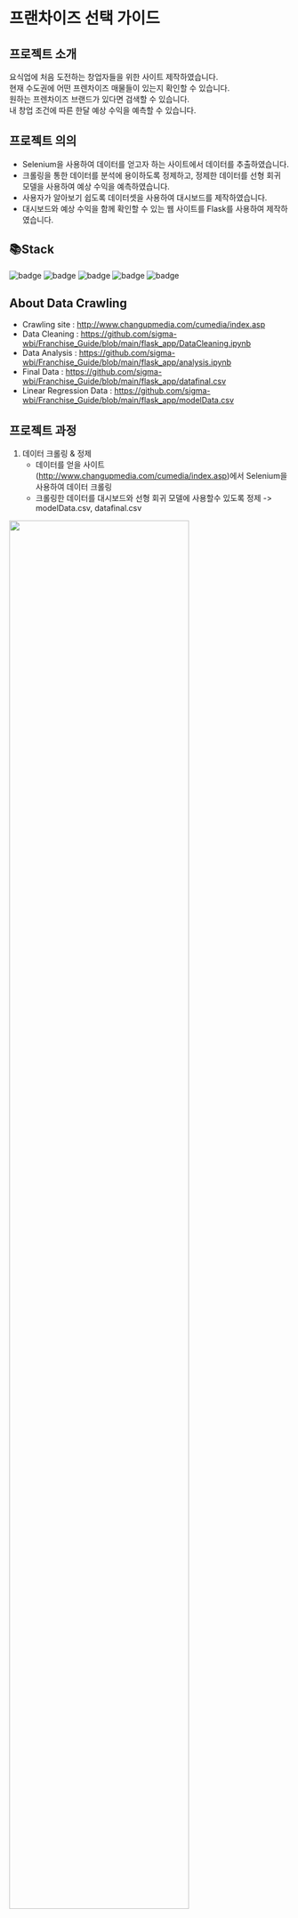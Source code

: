 # 프랜차이즈 선택 가이드


## 프로젝트 소개
요식업에 처음 도전하는 창업자들을 위한 사이트 제작하였습니다. <br>
현재 수도권에 어떤 프렌차이즈 매물들이 있는지 확인할 수 있습니다.<br>
원하는 프렌차이즈 브랜드가 있다면 검색할 수 있습니다. <br>
내 창업 조건에 따른 한달 예상 수익을 예측할 수 있습니다.<br>

## 프로젝트 의의
* Selenium을 사용하여 데이터를 얻고자 하는 사이트에서 데이터를 추출하였습니다. 
* 크롤링을 통한 데이터를 분석에 용이하도록 정제하고, 정제한 데이터를 선형 회귀 모델을 사용하여 예상 수익을 예측하였습니다.
* 사용자가 알아보기 쉽도록 데이터셋을 사용하여 대시보드를 제작하였습니다.
* 대시보드와 예상 수익을 함께 확인할 수 있는 웹 사이트를 Flask를 사용하여 제작하였습니다. 

## 📚Stack
![badge](https://img.shields.io/badge/Selenium-21B352?style=flat-square&logo=selenium&logoColor=white)
![badge](https://img.shields.io/badge/PostgreSQL-4169E1?style=flat-square&logo=postgresql&logoColor=white)
![badge](https://img.shields.io/badge/Metabase-509EE3?style=flat-square&logo=metabase&logoColor=white)
![badge](https://img.shields.io/badge/scikit-learn-F7931E?style=flat-square&logo=scikitlearn&logoColor=white)
![badge](https://img.shields.io/badge/Flask-000000?style=flat-square&logo=flask&logoColor=white)

## About Data Crawling
* Crawling site : http://www.changupmedia.com/cumedia/index.asp
* Data Cleaning : https://github.com/sigma-wbi/Franchise_Guide/blob/main/flask_app/DataCleaning.ipynb
* Data Analysis : https://github.com/sigma-wbi/Franchise_Guide/blob/main/flask_app/analysis.ipynb
* Final Data : https://github.com/sigma-wbi/Franchise_Guide/blob/main/flask_app/datafinal.csv
* Linear Regression Data : https://github.com/sigma-wbi/Franchise_Guide/blob/main/flask_app/modelData.csv

## 프로젝트 과정

1. 데이터 크롤링 & 정제
    - 데이터를 얻을 사이트(http://www.changupmedia.com/cumedia/index.asp)에서 Selenium을 사용하여 데이터 크롤링
    - 크롤링한 데이터를 대시보드와 선형 회귀 모델에 사용할수 있도록 정제 -> modelData.csv, datafinal.csv
<img width="80%" src="images\1.jpg"/>

2. 데이터 시각화 & 머신러닝 예측
    - 정제한 데이터를 분석 & 시각화
    - 선형 회귀 모델을 사용한 예상 수익 예측
<img width="80%" src="images\2.jpg"/>

3. 웹페이지 제작 & 대시보드/머신러닝 모델 연동
    

## 분석 결론
* 일본지역 게임 설계 전략과 그 외 지역(NA,EU,Other) 설계 전략을 따로 둔다.

* 일본지역은 Nintendo 계열 플렛폼에 충성도가 높고 롤플레잉 장르의 게임이 인기가 많다.
<br/>-> Nintendo 플랫폼을 활용한 Role-Palying 장르의 게임

* 그 외 지역(NA,EU,Other)은 PlayStation 플렛폼의 점유율이 가장 높고 액션, 스포츠 장르의 게임이 인기가 많다.

* 전체적으로 판매량이 급등한 2000년대 이후로 2006년 과 2009 년의 최고 장르가 스포츠인것으로 보아 4년마다 열리는 월드컵의 영향이 있을 것으로 보인다.

* 액션 장르는 확실히 1위 장르이지만 출고량 랭킹에서는 찾기 힘들었다. 이는 GTA 시리즈가 액션 장르의 대부분을 가지고 있었기 때문이다.

* 성공이 보장된 전작이 존재하는 시리즈 게임을 제작할시 GTA 시리즈와 유사한 엑션 장르 게임을 제작하는 것도 나쁘진 않지만 게임 하나를 제작하는 회사 입장에서는 판매량이 보다 고르게 분포되어 있고, 2위 장르였던 스포츠 장르를 선택하는 것이 더 좋다고 판단됨.

* 또한 2022년은 월드컵이 열리는 해 이므로 스포츠 장르를 택해야하는 이유에 좀 더 설득력을 준다고 생각한다.
<br/>-> NA,EU,Other 지역에는 PlayStation 기반의 스포츠 장르의 게임

<img width="80%" src="https://user-images.githubusercontent.com/81278907/232700899-10d90c04-458a-4f27-9a97-911a0d6812b5.png"/>


## Report
https://github.com/sigma-wbi/Franchise_Guide/blob/main/report/Franchise_Guide_report.pdf